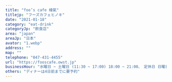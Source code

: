 ```yaml
---
title: "foo’s cafe 檜氣"
titlejp: "フーズカフェヒノキ"
date: "2021-01-18"
category: "eat-drink"
categoryJp: "飲食店"
area: "japan"
areaJp: "日本"
avator: "1.webp"
address: ""
map: ""
telephone: "047-431-4455"
url: "https://fooscafe.owst.jp"
businessHour: "水曜日 ~ 土曜日 (11:30 ~ 17:00) 18:00 ~ 21:00、　定休日 日曜日 ~ 火曜日、祝日"
others: "ディナーは4日前までに要予約"
---
```

